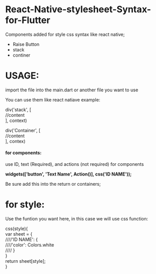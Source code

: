 # React-Native-stylesheet-Syntax-for-Flutter

Components added for style css syntax like react native;

<ul>
  <li>Raise Button</li>
  <li>stack</li>
  <li>continer</li>
</ul>

<h1>USAGE: </h1>

import the file into the main.dart or another file you want to use

You can use them like react natiave example: 

div('stack', [<br>
  //content<br>
], context)<br>

div('Container', [<br>
  //content<br>
], contex)<br>

<h4>for components:</h4>
use ID, text (Required), and actions (not required) for components 

<b>widgets(['button', 'Text Name', Action()], css('ID NAME'));</b>

Be sure add this into the return or containers;

<h1>for style:</h1>

Use the funtion you want here, in this case we will use css function:

css(style){<br>
  var sheet = {<br>
    ////'ID NAME': {<br>
      ////'color': Colors.white <br>
   //// }<br>
  }<br>
  return sheet[style];<br>
}
